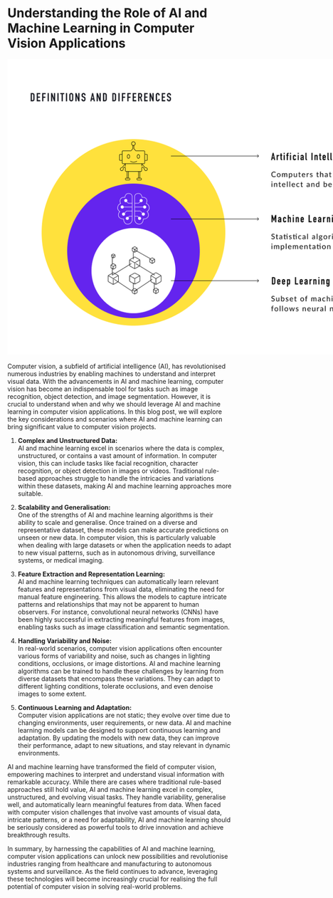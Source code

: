 # Understanding the Role of AI and Machine Learning in Computer Vision Applications

<img
  src="/images/ML_Or_AI.png"
  style="display: inline-block; margin: 0 auto; max-width: 1000px">

Computer vision, a subfield of artificial intelligence (AI), has revolutionised numerous industries by enabling machines to understand and interpret visual data. 
With the advancements in AI and machine learning, computer vision has become an indispensable tool for tasks such as image recognition, object detection, and image segmentation. 
However, it is crucial to understand when and why we should leverage AI and machine learning in computer vision applications. 
In this blog post, we will explore the key considerations and scenarios where AI and machine learning can bring significant value to computer vision projects.

1. **Complex and Unstructured Data:**<br>
AI and machine learning excel in scenarios where the data is complex, unstructured, or contains a vast amount of information. 
In computer vision, this can include tasks like facial recognition, character recognition, or object detection in images or videos. 
Traditional rule-based approaches struggle to handle the intricacies and variations within these datasets, making AI and machine learning approaches more suitable.

2. **Scalability and Generalisation:** <br>
One of the strengths of AI and machine learning algorithms is their ability to scale and generalise. 
Once trained on a diverse and representative dataset, these models can make accurate predictions on unseen or new data. 
In computer vision, this is particularly valuable when dealing with large datasets or when the application needs to adapt to new visual patterns, such as in autonomous driving, surveillance systems, or medical imaging.

3. **Feature Extraction and Representation Learning:** <br>
AI and machine learning techniques can automatically learn relevant features and representations from visual data, eliminating the need for manual feature engineering. This allows the models to capture intricate patterns and relationships that may not be apparent to human observers. For instance, convolutional neural networks (CNNs) have been highly successful in extracting meaningful features from images, enabling tasks such as image classification and semantic segmentation.

4. **Handling Variability and Noise:** <br>
In real-world scenarios, computer vision applications often encounter various forms of variability and noise, such as changes in lighting conditions, occlusions, or image distortions. 
AI and machine learning algorithms can be trained to handle these challenges by learning from diverse datasets that encompass these variations. 
They can adapt to different lighting conditions, tolerate occlusions, and even denoise images to some extent.

5. **Continuous Learning and Adaptation:** <br>
Computer vision applications are not static; they evolve over time due to changing environments, user requirements, or new data. 
AI and machine learning models can be designed to support continuous learning and adaptation. 
By updating the models with new data, they can improve their performance, adapt to new situations, and stay relevant in dynamic environments.

AI and machine learning have transformed the field of computer vision, empowering machines to interpret and understand visual information with remarkable accuracy. 
While there are cases where traditional rule-based approaches still hold value, AI and machine learning excel in complex, unstructured, and evolving visual tasks. 
They handle variability, generalise well, and automatically learn meaningful features from data. 
When faced with computer vision challenges that involve vast amounts of visual data, intricate patterns, or a need for adaptability, AI and machine learning should be seriously considered as powerful tools to drive innovation and achieve breakthrough results.

In summary, by harnessing the capabilities of AI and machine learning, computer vision applications can unlock new possibilities and revolutionise industries ranging from healthcare and manufacturing to autonomous systems and surveillance. 
As the field continues to advance, leveraging these technologies will become increasingly crucial for realising the full potential of computer vision in solving real-world problems.
